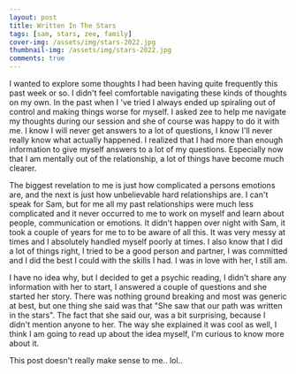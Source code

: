 ```yaml
---
layout: post
title: Written In The Stars
tags: [sam, stars, zee, family]
cover-img: /assets/img/stars-2022.jpg
thumbnail-img: /assets/img/stars-2022.jpg
comments: true
---
```

I wanted to explore some thoughts I had been having quite frequently this past week or so. I didn't feel comfortable navigating these kinds of thoughts on my own. In the past when I 've tried I always ended up spiraling out of control and making things worse for myself.  I asked zee to help me navigate my thoughts during our session and she of course was happy to do it with me. I know I will never get answers to a lot of questions, I know I'll never really know what actually happened. I realized that I had more than enough information to give myself answers to a lot of my questions. Especially now that I am mentally out of the relationship, a lot of things have become much clearer.  

The biggest revelation to me is just how complicated a persons emotions are, and the next is just how unbelievable hard relationships are. I can't speak for Sam, but for me all my past relationships were much less complicated and it never occurred to me to work on myself and learn about people, communication or emotions. It didn't happen over night with Sam, it took a couple of years for me to to be aware of all this. It was very messy at times and I absolutely handled myself poorly at times. I also know that I did a lot of things right, I tried to be a good person and partner, I was committed and I did the best I could with the skills I had. I was in love with her, I still am.  

I have no idea why, but I decided to get a psychic reading, I didn't share any information with her to start, I answered a couple of questions and she started her story.  There was nothing ground breaking and most was generic at best, but one thing she said was that "She saw that our path was written in the stars". The fact that she said our, was a bit surprising, because I didn't mention anyone to her. The way she explained it was cool as well, I think I am going to read up about the idea myself, I'm curious to know more about it.

This post doesn't really make sense to me.. lol..